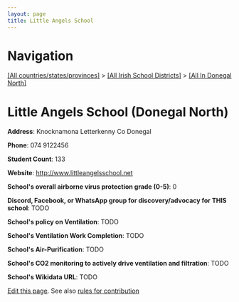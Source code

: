 ```yaml
---
layout: page
title: Little Angels School
---
```

# Navigation

[[All countries/states/provinces]](../../..) > [[All Irish School Districts]](../..) > [[All In Donegal North]](..)

# Little Angels School (Donegal North)

**Address**: Knocknamona Letterkenny Co Donegal

**Phone**: 074 9122456

**Student Count**: 133

**Website**: <http://www.littleangelsschool.net>

**School's overall airborne virus protection grade (0-5)**: 0

**Discord, Facebook, or WhatsApp group for discovery/advocacy for THIS school**: TODO

**School's policy on Ventilation**: TODO

**School's Ventilation Work Completion**: TODO

**School's Air-Purification**: TODO

**School's CO2 monitoring to actively drive ventilation and filtration**: TODO

**School's Wikidata URL**: TODO


[Edit this page](https://github.com/ventilate-schools/Ireland/edit/main/./Donegal_North/Little_Angels_School.md). See also [rules for contribution](../../../contribution-rules/)